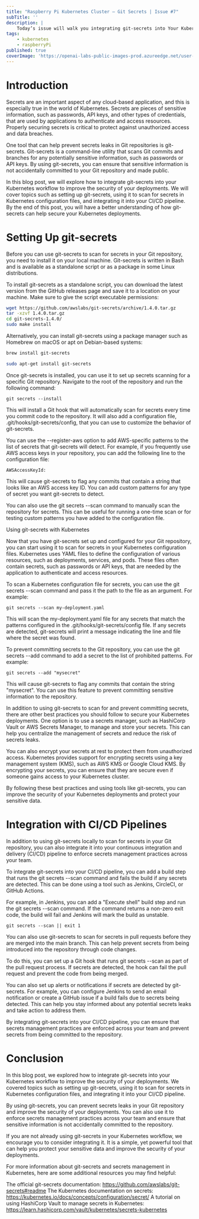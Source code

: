 ```yaml
---
title: "Raspberry Pi Kubernetes Cluster — Git Secrets | Issue #7"
subTitle: ''
description: |
    Today’s issue will walk you integrating git-secrets into Your Kubernetes Workflow.
tags:
    - kubernetes
    - raspberryPi
published: true
coverImage: 'https://openai-labs-public-images-prod.azureedge.net/user-N3HHaQIFpG8CrToc7ekwJODP/generations/generation-FFU5hrgvN4mj2Zkman9l81qw/image.webp'
---
```


# Introduction

Secrets are an important aspect of any cloud-based application, and this is especially true in the world of Kubernetes. Secrets are pieces of sensitive information, such as passwords, API keys, and other types of credentials, that are used by applications to authenticate and access resources. Properly securing secrets is critical to protect against unauthorized access and data breaches.

One tool that can help prevent secrets leaks in Git repositories is git-secrets. Git-secrets is a command-line utility that scans Git commits and branches for any potentially sensitive information, such as passwords or API keys. By using git-secrets, you can ensure that sensitive information is not accidentally committed to your Git repository and made public.

In this blog post, we will explore how to integrate git-secrets into your Kubernetes workflow to improve the security of your deployments. We will cover topics such as setting up git-secrets, using it to scan for secrets in Kubernetes configuration files, and integrating it into your CI/CD pipeline. By the end of this post, you will have a better understanding of how git-secrets can help secure your Kubernetes deployments.


# Setting Up git-secrets

Before you can use git-secrets to scan for secrets in your Git repository, you need to install it on your local machine. Git-secrets is written in Bash and is available as a standalone script or as a package in some Linux distributions.

To install git-secrets as a standalone script, you can download the latest version from the GitHub releases page and save it to a location on your machine. Make sure to give the script executable permissions:

```sh
wget https://github.com/awslabs/git-secrets/archive/1.4.0.tar.gz
tar -xzvf 1.4.0.tar.gz
cd git-secrets-1.4.0/
sudo make install
```

Alternatively, you can install git-secrets using a package manager such as Homebrew on macOS or apt on Debian-based systems:

```sh
brew install git-secrets

sudo apt-get install git-secrets
```

Once git-secrets is installed, you can use it to set up secrets scanning for a specific Git repository. Navigate to the root of the repository and run the following command:

```
git secrets --install
```

This will install a Git hook that will automatically scan for secrets every time you commit code to the repository. It will also add a configuration file, .git/hooks/git-secrets/config, that you can use to customize the behavior of git-secrets.

You can use the --register-aws option to add AWS-specific patterns to the list of secrets that git-secrets will detect. For example, if you frequently use AWS access keys in your repository, you can add the following line to the configuration file:

```
AWSAccessKeyId:
```

This will cause git-secrets to flag any commits that contain a string that looks like an AWS access key ID. You can add custom patterns for any type of secret you want git-secrets to detect.

You can also use the git secrets --scan command to manually scan the repository for secrets. This can be useful for running a one-time scan or for testing custom patterns you have added to the configuration file.

Using git-secrets with Kubernetes

Now that you have git-secrets set up and configured for your Git repository, you can start using it to scan for secrets in your Kubernetes configuration files. Kubernetes uses YAML files to define the configuration of various resources, such as deployments, services, and pods. These files often contain secrets, such as passwords or API keys, that are needed by the application to authenticate and access resources.

To scan a Kubernetes configuration file for secrets, you can use the git secrets --scan command and pass it the path to the file as an argument. For example:

```
git secrets --scan my-deployment.yaml
```

This will scan the my-deployment.yaml file for any secrets that match the patterns configured in the .git/hooks/git-secrets/config file. If any secrets are detected, git-secrets will print a message indicating the line and file where the secret was found.

To prevent committing secrets to the Git repository, you can use the git secrets --add command to add a secret to the list of prohibited patterns. For example:

```
git secrets --add "mysecret"
```

This will cause git-secrets to flag any commits that contain the string "mysecret". You can use this feature to prevent committing sensitive information to the repository.

In addition to using git-secrets to scan for and prevent committing secrets, there are other best practices you should follow to secure your Kubernetes deployments. One option is to use a secrets manager, such as HashiCorp Vault or AWS Secrets Manager, to manage and store your secrets. This can help you centralize the management of secrets and reduce the risk of secrets leaks.

You can also encrypt your secrets at rest to protect them from unauthorized access. Kubernetes provides support for encrypting secrets using a key management system (KMS), such as AWS KMS or Google Cloud KMS. By encrypting your secrets, you can ensure that they are secure even if someone gains access to your Kubernetes cluster.

By following these best practices and using tools like git-secrets, you can improve the security of your Kubernetes deployments and protect your sensitive data.


# Integration with CI/CD Pipelines

In addition to using git-secrets locally to scan for secrets in your Git repository, you can also integrate it into your continuous integration and delivery (CI/CD) pipeline to enforce secrets management practices across your team.

To integrate git-secrets into your CI/CD pipeline, you can add a build step that runs the git secrets --scan command and fails the build if any secrets are detected. This can be done using a tool such as Jenkins, CircleCI, or GitHub Actions.

For example, in Jenkins, you can add a "Execute shell" build step and run the git secrets --scan command. If the command returns a non-zero exit code, the build will fail and Jenkins will mark the build as unstable.

```
git secrets --scan || exit 1
```

You can also use git-secrets to scan for secrets in pull requests before they are merged into the main branch. This can help prevent secrets from being introduced into the repository through code changes.

To do this, you can set up a Git hook that runs git secrets --scan as part of the pull request process. If secrets are detected, the hook can fail the pull request and prevent the code from being merged.

You can also set up alerts or notifications if secrets are detected by git-secrets. For example, you can configure Jenkins to send an email notification or create a GitHub issue if a build fails due to secrets being detected. This can help you stay informed about any potential secrets leaks and take action to address them.

By integrating git-secrets into your CI/CD pipeline, you can ensure that secrets management practices are enforced across your team and prevent secrets from being committed to the repository.

# Conclusion

In this blog post, we explored how to integrate git-secrets into your Kubernetes workflow to improve the security of your deployments. We covered topics such as setting up git-secrets, using it to scan for secrets in Kubernetes configuration files, and integrating it into your CI/CD pipeline.

By using git-secrets, you can prevent secrets leaks in your Git repository and improve the security of your deployments. You can also use it to enforce secrets management practices across your team and ensure that sensitive information is not accidentally committed to the repository.

If you are not already using git-secrets in your Kubernetes workflow, we encourage you to consider integrating it. It is a simple, yet powerful tool that can help you protect your sensitive data and improve the security of your deployments.

For more information about git-secrets and secrets management in Kubernetes, here are some additional resources you may find helpful:

The official git-secrets documentation: https://github.com/awslabs/git-secrets#readme
The Kubernetes documentation on secrets: https://kubernetes.io/docs/concepts/configuration/secret/
A tutorial on using HashiCorp Vault to manage secrets in Kubernetes: https://learn.hashicorp.com/vault/kubernetes/secrets-kubernetes
